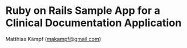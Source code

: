 # Ruby on Rails Sample App for a Clinical Documentation Application

Matthias Kämpf (makampf@gmail.com)
